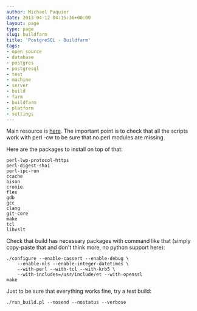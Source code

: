 ```yaml
---
author: Michael Paquier
date: 2013-04-12 04:15:36+00:00
layout: page
type: page
slug: buildfarm
title: 'PostgreSQL - Buildfarm'
tags:
- open source
- database
- postgres
- postgresql
- test
- machine
- server
- build
- farm
- buildfarm
- platform
- settings
---
```

Main resource is [here](http://wiki.postgresql.org/wiki/PostgreSQL_Buildfarm_Howto).
The important point is to check that all the scripts work with perl -cw
to be sure that no perl modules are missing.

Here are the packages to install on top of that:

    perl-lwp-protocol-https
    perl-digest-sha1
    perl-ipc-run
    ccache
    bison
    cronie
    flex
    gdb
    gcc
    clang
    git-core
    make
    tcl
    libxslt

Check that build has necessary packages with command like that (simply copy-paste
that and don't think more, no python support here):

    ./configure --enable-cassert --enable-debug \
        --enable-nls --enable-integer-datetimes \
        --with-perl --with-tcl --with-krb5 \
        --with-includes=/usr/include/et --with-openssl
    make

Just to be sure that everything works fine, try a test build:

    ./run_build.pl --nosend --nostatus --verbose
